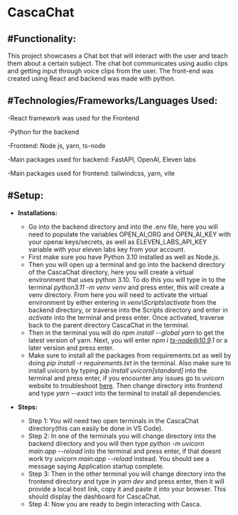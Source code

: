 # CascaChat

<h2>#Functionality:</h2>

This project showcases a Chat bot that will interact with the user and teach them about a certain subject. The chat bot communicates using audio clips and getting input through voice clips from the user. The front-end was created using React and backend was made with python.

<h2>#Technologies/Frameworks/Languages Used:</h2>

 -React framework was used for the Frontend

  -Python for the backend

  -Frontend: Node js, yarn, ts-node

-Main packages used for backend: FastAPI, OpenAI, Eleven labs

-Main packages used for frontend: tailwindcss, yarn, vite


<h2>#Setup:</h2>

- <b>Installations:</b>
  - Go into the backend directory and into the .env file, here you will need to populate the variables OPEN_AI_ORG and OPEN_AI_KEY with your openai keys/secrets, as well as ELEVEN_LABS_API_KEY variable with your eleven labs key from your account.
  - First make sure you have Python 3.10 installed as well as Node.js.
  - Then you will open up a terminal and go into the backend directory of the CascaChat directory, here you will create a virtual environment that uses python 3.10. To do this you will type in to the terminal _python3.11 -m venv venv_ and press enter, this will create a venv directory. From here you will need to activate the virtual environment by either entering in _venv\Scripts\activate_ from the backend directory, or traverse into the Scripts directory and enter in _activate_ into the terminal and press enter. Once activated, traverse back to the parent directory CascaChat in the terminal.
  - Then in the terminal you will do _npm install --global yarn_ to get the latest version of yarn. Next, you will enter _npm i ts-node@10.9.1_ or a later version and press enter.
  - Make sure to install all the packages from requirements.txt as well by doing _pip install -r requirements.txt_ in the terminal. Also make sure to install uvicorn by typing _pip install uvicorn[standard]_ into the terminal and press enter, if you encounter any issues go to uvicorn website to troubleshoot [here](https://www.uvicorn.org/). Then change directory into frontend and type _yarn --exact_ into the terminal to install all dependencies.

- <b>Steps:</b>
  - Step 1: You will need two open terminals in the CascaChat directory(this can easily be done in VS Code).
  - Step 2: In one of the terminals you will change directory into the backend directory and you will then type _python -m uvicorn main:app --reload_ into the terminal and press enter, if that doesnt work try _uvicorn main:app --reload_ instead. You should see a message saying Application startup complete.
  - Step 3: Then in the other terminal you will change directory into the frontend directory and type in _yarn dev_ and press enter, then it will provide a local host link, copy it and paste it into your browser. This should display the dashboard for CascaChat.
  - Step 4: Now you are ready to begin interacting with Casca.


